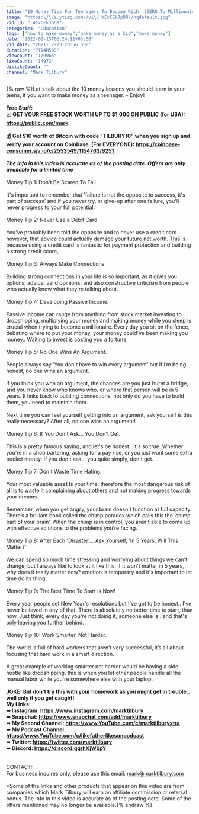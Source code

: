 ```yaml
---
title: "10 Money Tips For Teenagers To Become Rich! (ZERO To Millionaire)"
image: "https:\/\/i.ytimg.com\/vi\/_WCvCEkJpD8\/hqdefault.jpg"
vid_id: "_WCvCEkJpD8"
categories: "Education"
tags: ["how to make money","make money as a kid","make money"]
date: "2022-02-15T06:24:11+03:00"
vid_date: "2021-12-23T20:56:50Z"
duration: "PT14M59S"
viewcount: "179966"
likeCount: "14972"
dislikeCount: ""
channel: "Mark Tilbury"
---
```

{% raw %}Let's talk about the 10 money lessons you should learn in your teens, if you want to make money as a teenager. - Enjoy!<br />________________________________________________<br />Free Stuff:<br />📈 GET YOUR FREE STOCK WORTH UP TO $1,000 ON PUBLIC (for USA): <br /><a rel="nofollow" target="blank" href="https://public.com/mark">https://public.com/mark</a><br /><br />💰 Get $10 worth of Bitcoin with code &quot;TILBURY10&quot; when you sign up and verify your account on Coinbase. (For EVERYONE): <a rel="nofollow" target="blank" href="https://coinbase-consumer.sjv.io/c/2553549/1154763/9251">https://coinbase-consumer.sjv.io/c/2553549/1154763/9251</a><br /><br />*The Info in this video is accurate as of the posting date. Offers are only available for a limited time*<br />________________________________________________<br />Money Tip 1: Don't Be Scared To Fail.<br /><br />It's important to remember that 'failure is not the opposite to success, it's part of success' and if you never try, or give-up after one failure, you'll never progress to your full potential. <br /><br />Money Tip 2:  Never Use a Debit Card<br /><br />You’ve probably been told the opposite and to never use a credit card however, that advice could actually damage your future net worth. This is because using a credit card is fantastic for payment protection and building a strong credit score,.<br /><br />Money Tip 3:  Always Make Connections.<br /><br />Building strong connections in your life is so important, as it gives you options, advice, valid opinions, and also constructive criticism from people who actually know what they're talking about.<br /><br />Money Tip 4:  Developing Passive Income.<br /><br />Passive income can range from anything from stock market investing to dropshipping, multiplying your money and making money while you sleep is crucial when trying to become a millionaire. Every day you sit on the fence, debating where to put your money, your money could've been making you money.. Waiting to invest is costing you a fortune.<br /><br />Money Tip 5: No One Wins An Argument.<br /><br />People always say ‘You don't have to win every argument’ but If i’m being honest, no one wins an argument. <br /><br />If you think you won an argument, the chances are you just burnt a bridge, and you never know who knows who, or where that person will be in 5 years. It links back to building connections, not only do you have to build them, you need to maintain them.<br /><br />Next time you can feel yourself getting into an argument, ask yourself is this really necessary? After all, no one wins an argument!<br /><br />Money Tip 6: If You Don't Ask... You Don't Get.<br /><br />This is a pretty famous saying, and let's be honest.. it's so true. Whether you're in a shop bartering, asking for a pay rise, or you just want some extra pocket money. If you don't ask... you quite simply, don't get. <br /><br />Money Tip 7: Don't Waste Time Hating.<br /><br />Your most valuable asset Is your time, therefore the most dangerous risk of all is to waste it complaining about others and not making progress towards your dreams.<br /><br />Remember, when you get angry, your brain doesn't function at full capacity. There’s a brilliant book called the chimp paradox which calls this the ‘chimp part of your brain’. When the chimp is in control, you aren't able to come up with effective solutions to the problems you’re facing.<br /><br />Money Tip 8:  After Each 'Disaster'... Ask Yourself, 'In 5 Years, Will This Matter?'<br /><br />We can spend so much time stressing and worrying about things we can't change, but I always like to look at it like this, if it won't matter in 5 years, why does it really matter now? emotion is temporary and it's important to let time do its thing.<br /><br />Money Tip 9: The Best Time To Start Is Now!<br /><br />Every year people set New Year's resolutions but I've got to be honest.. I've never believed in any of that. There is absolutely no better time to start, than now. Just think, every day you're not doing it, someone else is.. and that's only leaving you further behind.<br /><br />Money Tip 10:  Work Smarter, Not Harder.<br /><br />The world is full of hard workers that aren’t very successful, it’s all about focusing that hard work in a smart direction.<br /><br />A great example of working smarter not harder would be having a side hustle like dropshipping, this is when you let other people handle all the manual labor while you're somewhere else with your laptop.<br />________________________________________________<br />JOKE: But don't try this with your homework as you might get in trouble.. well only if you get caught!<br />My Links:<br />➥ Instagram: <a rel="nofollow" target="blank" href="https://www.instagram.com/marktilbury">https://www.instagram.com/marktilbury</a><br />➥ Snapchat: <a rel="nofollow" target="blank" href="https://www.snapchat.com/add/marktilbury">https://www.snapchat.com/add/marktilbury</a><br />➥ My Second Channel:  <a rel="nofollow" target="blank" href="https://www.YouTube.com/c/marktilburyxtra">https://www.YouTube.com/c/marktilburyxtra</a><br />➥ My Podcast Channel: <a rel="nofollow" target="blank" href="https://www.YouTube.com/c/likefatherlikesonpodcast">https://www.YouTube.com/c/likefatherlikesonpodcast</a><br />➥ Twitter: <a rel="nofollow" target="blank" href="https://twitter.com/marktilbury">https://twitter.com/marktilbury</a><br />➥ Discord: <a rel="nofollow" target="blank" href="https://discord.gg/hXjW6pY">https://discord.gg/hXjW6pY</a><br />________________________________________________<br /><br />CONTACT:<br />For business inquires only, please use this email: mark@marktilbury.com<br /><br />*Some of the links and other products that appear on this video are from companies which Mark Tilbury will earn an affiliate commission or referral bonus. The Info in this video is accurate as of the posting date. Some of the offers mentioned may no longer be available.{% endraw %}
